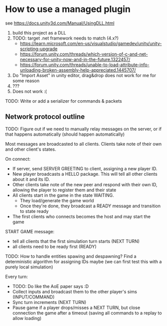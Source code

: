 # How to use a managed plugin

see https://docs.unity3d.com/Manual/UsingDLL.html

1. build this project as a DLL
2. TODO: target .net framework needs to match (4.x?)
   - https://learn.microsoft.com/en-us/visualstudio/gamedev/unity/unity-scripting-upgrade
   - https://forum.unity.com/threads/which-version-of-c-and-net-necessary-for-unity-now-and-in-the-future.1322457/
   - https://forum.unity.com/threads/unable-to-load-attribute-info-unloading-broken-assembly-help-appreciated.1445707/
3. Do "Import Asset" in unity editor, drag&drop does not work for me for some reason
4. ???
5. Does not work :(

TODO: Write or add a serializer for commands & packets

## Network protocol outline

TODO: Figure out if we need to manually relay messages on the server, or if that happens automatically
(should happen automatically)

Most messages are broadcasted to all clients. Clients take note of their own and other client's states.

On connect:
- If server, send SERVER GREETING to client, assigning a new player ID.
- New player broadcasts a HELLO package. This will tell all other clients about it and its ID.
- Other clients take note of the new peer and respond with their own ID, allowing the player to register them and their state
- All clients start in the game in the state WAITING.
  - They load/generate the game world
  - Once they're done, they broadcast a READY message and transition to state ready
- The first clients who connects becomes the host and may start the game

START GAME message:
- tell all clients that the first simulation turn starts (NEXT TURN)
- all clients need to be ready first (READY)

TODO: How to handle entities spawing and despawning? Find a deterministic algorithm for assigning IDs maybe (we can first test this with a purely local simulation)

Every turn:
- TODO: Do like the AoE paper says :D
- Collect inputs and broadcast them to the other player's sims (INPUT/COMMAND)
- Sync turn increments (NEXT TURN)
- Pause game if a player drops/misses a NEXT TURN, but close connection the game after a timeout (saving all commands to a replay to allow loading)
